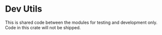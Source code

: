 # Dev Utils

This is shared code between the modules for testing and development only.  Code in this crate will not be shipped.